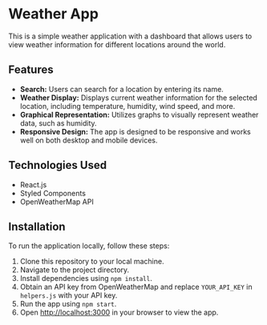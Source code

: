 # Weather App

This is a simple weather application with a dashboard that allows users to view weather information for different locations around the world.
## Features

- **Search:** Users can search for a location by entering its name.
- **Weather Display:** Displays current weather information for the selected location, including temperature, humidity, wind speed, and more.
- **Graphical Representation:** Utilizes graphs to visually represent weather data, such as humidity.
- **Responsive Design:** The app is designed to be responsive and works well on both desktop and mobile devices.

## Technologies Used

- React.js
- Styled Components
- OpenWeatherMap API

## Installation

To run the application locally, follow these steps:

1. Clone this repository to your local machine.
2. Navigate to the project directory.
3. Install dependencies using `npm install`.
4. Obtain an API key from OpenWeatherMap and replace `YOUR_API_KEY` in `helpers.js` with your API key.
5. Run the app using `npm start`.
6. Open [http://localhost:3000](http://localhost:3000) in your browser to view the app.
